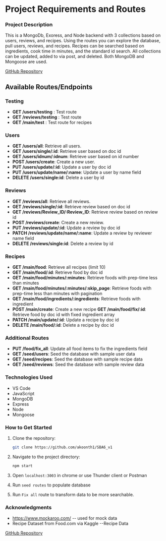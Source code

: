 
# Project Requirements and Routes


### Project Description

This is a MongoDb, Exoress, and Node backend with 3 collections based on users, reviews, and recipes. Using the routes you can explore the database, pull users, reviews, and recipes. Recipes can be searched based on ingredients, cook time in minutes, and the standard id search.
All collections can be updated, added to via post, and deleted. Both MongoDB and Mongoose are used. 

[GitHub Repository](https://github.com/akoonth1/SBA_6v1 "GitHub SBA6")


## Available Routes/Endpoints

### Testing
- **GET /users/testing** : Test route
- **GET /reviews/testing** : Test route
- **GET /main/test** : Test route for recipes

### Users
- **GET /users/all**: Retrieve all users.
- **GET /users/single/:id**: Retrieve user based on doc id
- **GET /users/idnum/:idnum**: Retrieve user based on id number
- **POST /users/create**: Create a new user.
- **PUT /users/update/:id**: Update a user by doc id
- **PUT /users/update/name/:name**: Update a user by name field
- **DELETE /users/single:id**: Delete a user by id

### Reviews
- **GET /reviews/all**: Retrieve all reviews.
- **GET /reviews/single/:id**: Retrieve review based on doc id
- **GET /reviews/Review_ID/:Review_ID**: Retrieve review based on review id
- **POST /reviews/create**: Create a new review.
- **PUT /reviews/update/:id**: Update a review by doc id
- **PATCH /reviews/update/name/:name**: Update a review by reviewer name field
- **DELETE /reviews/single:id**: Delete a review by id

### Recipes
- **GET /main/food**: Retrieve all recipes (limit 10)
- **GET /main/food/:id**: Retrieve food by doc id
- **GET /main/food/minutes/:minutes**: Retrieve foods with prep-time less than minutes
- **GET /main/food/minutes/:minutes/:skip_page**: Retrieve foods with prep-time less than minutes with pagination
- **GET /main/food/ingredients/:ingredients**: Retrieve foods with ingredient
- **POST /main/create**: Create a new recipe
 **GET /main/food/fix/:id**: Retrieve food by doc id with fixed ingredient array
- **PATCH /main/update/:id**: Update a recipe by doc id
- **DELETE /main/food/:id**: Delete a recipe by doc id



### Additional Routes
- **PUT /food/fix_all**: Update all food items to fix the ingredients field
- **GET /seed/users**: Seed the database with sample user data
- **GET /seed/recipes**: Seed the database with sample recipe data
- **GET /seed/reviews**: Seed the database with sample review data

### Technologies Used
- VS Code
- JavaScript
- MongoDB
- Express
- Node
- Mongoose


### How to Get Started
1. Clone the repository:
    ```bash
    git clone https://github.com/akoonth1/SBA6_v1
    ```
2. Navigate to the project directory:
    ```bash
    npm start
    ```
3. Open `localhost:3003` in chrome or use Thunder client or Postman

4. Run `seed routes` to populate database

5. Run `Fix all` route to transform data to be more searchable.

### Acknowledgments
- https://www.mockaroo.com/
-- used for mock data
- Recipe Dataset from Food.com via Kaggle
--Recipe Data



[GitHub Repository](https://github.com/akoonth1/SBA6_v1 "GitHub SBA6")